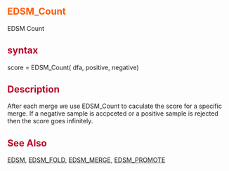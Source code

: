 <font color='FF5B00'><h2> EDSM_Count </h2></font>
EDSM Count
<font color='B80028'><h2> syntax </h2></font>
score = EDSM\_Count( dfa, positive, negative)
<font color='B80028'><h2> Description </h2></font>
After each merge we use EDSM\_Count to caculate the score for a specific <br>
merge. If a negative sample is accpceted or a positive sample is rejected <br>
then the score goes infinitely.<br>
<font color='B80028'><h2> See Also </h2></font>
<a href='EDSM.md'>EDSM</a>, <a href='EDSMFold.md'>EDSM_FOLD</a>, <a href='EDSMMerge.md'>EDSM_MERGE</a>, <a href='EDSMPromote.md'>EDSM_PROMOTE</a>